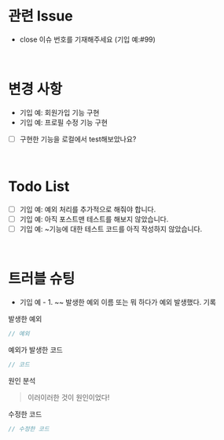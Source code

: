 <!-- PR을 먼저 제출해도 제목, 내용은 수정 가능합니다! -->

# 관련 Issue

<!-- 해당 Pull Request와 관련된 Issue를 적습니다. -->
<!-- ex. close #3 -->

* close 이슈 번호를 기재해주세요 (기입 예:#99)

<br>

# 변경 사항

<!-- 이 Pull Request에서 어떤 점이 변경되었는지 간단하게 설명해주세요.
화면을 첨부한 설명이 필요한 경우 스크린샷을 첨부해 주세요 -->

* 기입 예: 회원가입 기능 구현
* 기입 예: 프로필 수정 기능 구현

- [ ] 구현한 기능을 로컬에서 test해보았나요?

<br>

# Todo List

<!-- 이번 Pull Request 작업에서 아직 처리하지 못한 작업이나  
    추후에 해결해야 될 문제들을 기입해 주세요 -->  

- [ ] 기입 예: 예외 처리를 추가적으로 해줘야 합니다.
- [ ] 기입 예: 아직 포스트맨 테스트를 해보지 않았습니다.
- [ ] 기입 예: ~기능에 대한 테스트 코드를 아직 작성하지 않았습니다.

<br>

# 트러블 슈팅

<!-- 있었던 오류나 발생했던 예외에 대해서 기록 -->  

* 기입 예 - 1. ~~ 발생한 예외 이름 또는 뭐 하다가 예외 발생했다. 기록

발생한 예외

```java
// 예외
```

예외가 발생한 코드

```java
// 코드
```

원인 분석

> 이러이러한 것이 원인이었다!

수정한 코드

```java
// 수정한 코드
```
